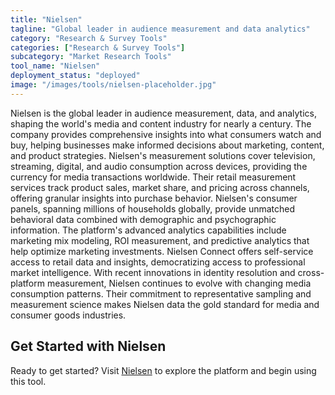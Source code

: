 ```yaml
---
title: "Nielsen"
tagline: "Global leader in audience measurement and data analytics"
category: "Research & Survey Tools"
categories: ["Research & Survey Tools"]
subcategory: "Market Research Tools"
tool_name: "Nielsen"
deployment_status: "deployed"
image: "/images/tools/nielsen-placeholder.jpg"
---
```

Nielsen is the global leader in audience measurement, data, and analytics, shaping the world's media and content industry for nearly a century. The company provides comprehensive insights into what consumers watch and buy, helping businesses make informed decisions about marketing, content, and product strategies. Nielsen's measurement solutions cover television, streaming, digital, and audio consumption across devices, providing the currency for media transactions worldwide. Their retail measurement services track product sales, market share, and pricing across channels, offering granular insights into purchase behavior. Nielsen's consumer panels, spanning millions of households globally, provide unmatched behavioral data combined with demographic and psychographic information. The platform's advanced analytics capabilities include marketing mix modeling, ROI measurement, and predictive analytics that help optimize marketing investments. Nielsen Connect offers self-service access to retail data and insights, democratizing access to professional market intelligence. With recent innovations in identity resolution and cross-platform measurement, Nielsen continues to evolve with changing media consumption patterns. Their commitment to representative sampling and measurement science makes Nielsen data the gold standard for media and consumer goods industries.
## Get Started with Nielsen

Ready to get started? Visit [Nielsen](https://nielsen.com) to explore the platform and begin using this tool.
